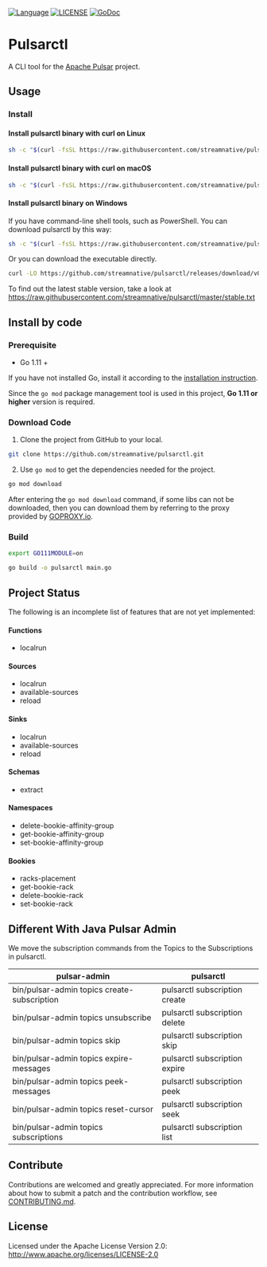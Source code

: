 <!--

    Licensed to the Apache Software Foundation (ASF) under one
    or more contributor license agreements.  See the NOTICE file
    distributed with this work for additional information
    regarding copyright ownership.  The ASF licenses this file
    to you under the Apache License, Version 2.0 (the
    "License"); you may not use this file except in compliance
    with the License.  You may obtain a copy of the License at

      http://www.apache.org/licenses/LICENSE-2.0

    Unless required by applicable law or agreed to in writing,
    software distributed under the License is distributed on an
    "AS IS" BASIS, WITHOUT WARRANTIES OR CONDITIONS OF ANY
    KIND, either express or implied.  See the License for the
    specific language governing permissions and limitations
    under the License.

-->

[![Language](https://img.shields.io/badge/Language-Go-blue.svg)](https://golang.org/)
[![LICENSE](https://img.shields.io/hexpm/l/pulsar.svg)](https://github.com/streamnative/pulsarctl/blob/master/LICENSE)
[![GoDoc](https://img.shields.io/badge/Godoc-reference-blue.svg)](https://godoc.org/github.com/streamnative/pulsarctl)

# Pulsarctl

A CLI tool for the [Apache Pulsar](https://pulsar.incubator.apache.org/) project.

## Usage

### Install

#### Install pulsarctl binary with curl on Linux

```bash
sh -c "$(curl -fsSL https://raw.githubusercontent.com/streamnative/pulsarctl/master/install.sh)"
```

#### Install pulsarctl binary with curl on macOS

```bash
sh -c "$(curl -fsSL https://raw.githubusercontent.com/streamnative/pulsarctl/master/install.sh)"
```

#### Install pulsarctl binary on Windows

If you have command-line shell tools, such as PowerShell. You can download pulsarctl by this way:

```bash
sh -c "$(curl -fsSL https://raw.githubusercontent.com/streamnative/pulsarctl/master/install.sh)"
```

Or you can download the executable directly.

``` bash
curl -LO https://github.com/streamnative/pulsarctl/releases/download/v0.1.0/pulsarctl.exe
```

To find out the latest stable version, take a look at https://raw.githubusercontent.com/streamnative/pulsarctl/master/stable.txt

## Install by code

### Prerequisite

- Go 1.11 +

If you have not installed Go, install it according to the [installation instruction](http://golang.org/doc/install).

Since the `go mod` package management tool is used in this project, **Go 1.11 or higher** version is required.

### Download Code

1. Clone the project from GitHub to your local.

```bash
git clone https://github.com/streamnative/pulsarctl.git
```

2. Use `go mod` to get the dependencies needed for the project.

```bash
go mod download
```

After entering the `go mod download` command, if some libs can not be downloaded, then you can download them by referring to the proxy provided by [GOPROXY.io](https://goproxy.io/).

### Build

```bash
export GO111MODULE=on

go build -o pulsarctl main.go
```

## Project Status

The following is an incomplete list of features that are not yet implemented:
 
#### Functions
- localrun

#### Sources
- localrun
- available-sources
- reload

#### Sinks
- localrun
- available-sources
- reload

#### Schemas
- extract

#### Namespaces
- delete-bookie-affinity-group
- get-bookie-affinity-group
- set-bookie-affinity-group 

#### Bookies
- racks-placement
- get-bookie-rack
- delete-bookie-rack
- set-bookie-rack

## Different With Java Pulsar Admin

We move the subscription commands from the Topics to the Subscriptions in pulsarctl.
 
| pulsar-admin | pulsarctl |
| ------------ | --------- |
| bin/pulsar-admin topics create-subscription | pulsarctl subscription create |
| bin/pulsar-admin topics unsubscribe | pulsarctl subscription delete |
| bin/pulsar-admin topics skip | pulsarctl subscription skip |
| bin/pulsar-admin topics expire-messages | pulsarctl subscription expire |
| bin/pulsar-admin topics peek-messages | pulsarctl subscription peek |
| bin/pulsar-admin topics reset-cursor | pulsarctl subscription seek |
| bin/pulsar-admin topics subscriptions | pulsarctl subscription list |

## Contribute

Contributions are welcomed and greatly appreciated. 
For more information about how to submit a patch and the contribution workflow, see [CONTRIBUTING.md](CONTRIBUTING.md).

## License

Licensed under the Apache License Version 2.0: http://www.apache.org/licenses/LICENSE-2.0
